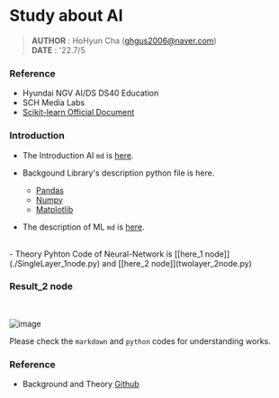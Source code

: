 # Study about AI

> **AUTHOR** : HoHyun Cha (ghgus2006@naver.com)  
> **DATE** : '22.7/5

### Reference

- Hyundai NGV AI/DS DS40 Education
- SCH Media Labs
- [Scikit-learn Official Document](https://scikit-learn.org/stable/)

### Introduction

- The Introduction AI `md` is [here](Introduction%20AI.md).

- Backgound Library's description python file is here.
  * [Pandas](./backgrounds/Lab01.Pandas.ipynb)
  * [Numpy](./backgrounds/Lab02.Numpy.ipynb)
  * [Matplotlib](./backgrounds/Lab03.Matplotlib.ipynb)

- The description of ML `md` is [here](Introduction%20AI.md).

<br>
- Theory Pyhton Code of Neural-Network is [[here_1 node]](./SingleLayer_1node.py) and [[here_2 node]](twolayer_2node.py)

### Result_2 node

<br>

![image](./twolayer_2node_result_learnrate_0.02.png)

Please check the `markdown` and `python` codes for understanding works.

### Reference

- Background and Theory [Github](https://github.com/SungwookLE/ReND_Car_TensorLab_with_NeuralNet)
